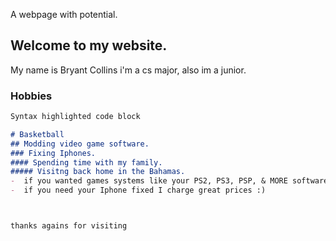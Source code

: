 A webpage with potential.


## Welcome to my website.
My name is Bryant Collins i'm a cs major, also im a junior.


### Hobbies



```markdown
Syntax highlighted code block

# Basketball
## Modding video game software.
### Fixing Iphones.
#### Spending time with my family.
##### Visitng back home in the Bahamas.
-  if you wanted games systems like your PS2, PS3, PSP, & MORE software modded I can be the one to assist :)
-  if you need your Iphone fixed I charge great prices :) 



thanks agains for visiting






